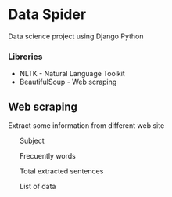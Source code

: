 <h1>Data Spider</h1>
<p>Data science project using Django Python</p>

<h3>Libreries</h3>
<ul>
  <li>NLTK - Natural Language Toolkit</li>
  <li>BeautifulSoup - Web scraping </li>
</ul>

<h2>Web scraping</h2>
<p>Extract some information from different web site</p>

<ul>
  <p>Subject</p>
  <p>Frecuently words</p>
  <p>Total extracted sentences</p>
  <p>List of data</p>
</ul>
